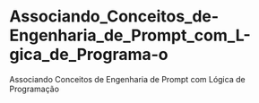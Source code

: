 # Associando_Conceitos_de-Engenharia_de_Prompt_com_L-gica_de_Programa-o
Associando Conceitos de Engenharia de Prompt com Lógica de Programação
